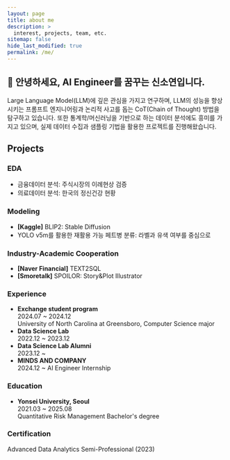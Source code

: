 ```yaml
---
layout: page
title: about me
description: >
  interest, projects, team, etc.
sitemap: false
hide_last_modified: true
permalink: /me/
---
```

## 👋 안녕하세요, AI Engineer를 꿈꾸는 신소연입니다.
Large Language Model(LLM)에 깊은 관심을 가지고 연구하며, LLM의 성능을 향상시키는 프롬프트 엔지니어링과 논리적 사고를 돕는 CoT(Chain of Thought) 방법을 탐구하고 있습니다. 또한 통계학/머신러닝을 기반으로 하는 데이터 분석에도 흥미를 가지고 있으며, 실제 데이터 수집과 샘플링 기법을 활용한 프로젝트를 진행해왔습니다.


## Projects
### EDA
- 금융데이터 분석: 주식시장의 이례현상 검증
- 의료데이터 분석: 한국의 정신건강 현황

### Modeling
- **[Kaggle]** BLIP2: Stable Diffusion
- YOLO v5m를 활용한 재활용 가능 페트병 분류: 라벨과 유색 여부를 중심으로

### Industry-Academic Cooperation
- **[Naver Financial]** TEXT2SQL
- **[Smoretalk]** SPOILOR: Story&Plot Illustrator

### Experience
- **Exchange student program** \
2024.07 ~ 2024.12 \
University of North Carolina at Greensboro, Computer Science major
- **Data Science Lab** \
2022.12 ~ 2023.12
- **Data Science Lab Alumni** \
2023.12 ~
- **MINDS AND COMPANY** \
2024.12 ~
AI Engineer Internship


### Education
- **Yonsei University, Seoul** \
2021.03 ~ 2025.08 \
Quantitative Risk Management Bachelor's degree

### Certification
Advanced Data Analytics Semi-Professional (2023)